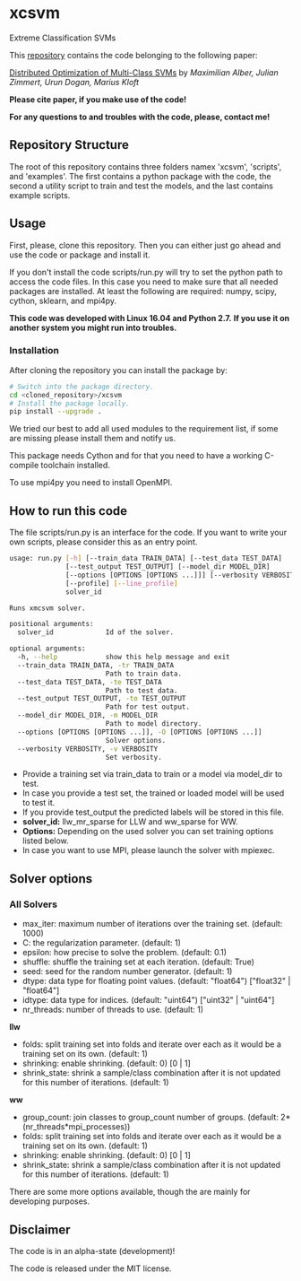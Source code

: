 # xcsvm
Extreme Classification SVMs

This [repository](https://github.com/albermax/xcsvm) contains the code belonging to the following paper:

[Distributed Optimization of Multi-Class SVMs](http://arxiv.org/abs/1611.08480)
by *Maximilian Alber, Julian Zimmert, Urun Dogan, Marius Kloft*

**Please cite paper, if you make use of the code!**

**For any questions to and troubles with the code, please, contact me!**

## Repository Structure

The root of this repository contains three folders namex 'xcsvm', 'scripts', and 'examples'.
The first contains a python package with the code,
the second a utility script to train and test the models,
and the last contains example scripts.

## Usage

First, please, clone this repository.
Then you can either just go ahead and use the code or package and install it.

If you don't install the code scripts/run.py will try to set the python path to access the
code files. In this case you need to make sure that all needed packages are installed.
At least the following are required: numpy, scipy, cython, sklearn, and mpi4py.

**This code was developed with Linux 16.04 and Python 2.7.**
**If you use it on another system you might run into troubles.**

### Installation

After cloning the repository you can install the package by:

```bash
# Switch into the package directory.
cd <cloned_repository>/xcsvm
# Install the package locally.
pip install --upgrade .
```

We tried our best to add all used modules to the requirement list,
if some are missing please install them and notify us.

This package needs Cython and for that you need to have a working C-compile toolchain installed.

To use mpi4py you need to install OpenMPI.

## How to run this code

The file scripts/run.py is an interface for the code.
If you want to write your own scripts, please
consider this as an entry point.

```bash
usage: run.py [-h] [--train_data TRAIN_DATA] [--test_data TEST_DATA]
              [--test_output TEST_OUTPUT] [--model_dir MODEL_DIR]
              [--options [OPTIONS [OPTIONS ...]]] [--verbosity VERBOSITY]
              [--profile] [--line_profile]
              solver_id

Runs xmcsvm solver.

positional arguments:
  solver_id             Id of the solver.

optional arguments:
  -h, --help            show this help message and exit
  --train_data TRAIN_DATA, -tr TRAIN_DATA
                        Path to train data.
  --test_data TEST_DATA, -te TEST_DATA
                        Path to test data.
  --test_output TEST_OUTPUT, -to TEST_OUTPUT
                        Path for test output.
  --model_dir MODEL_DIR, -m MODEL_DIR
                        Path to model directory.
  --options [OPTIONS [OPTIONS ...]], -O [OPTIONS [OPTIONS ...]]
                        Solver options.
  --verbosity VERBOSITY, -v VERBOSITY
                        Set verbosity.
```

* Provide a training set via train_data to train or a model via model_dir to test.
* In case you provide a test set, the trained or loaded model will be used to test it.
* If you provide test_output the predicted labels will be stored in this file.
* **solver_id:** llw\_mr\_sparse for LLW and ww_sparse for WW.
* **Options:** Depending on the used solver you can set training options listed below.
* In case you want to use MPI, please launch the solver with mpiexec.

## Solver options

### All Solvers

* max_iter: maximum number of iterations over the training set. (default: 1000)
* C: the regularization parameter. (default: 1)
* epsilon: how precise to solve the problem. (default: 0.1)
* shuffle: shuffle the training set at each iteration. (default: True)
* seed: seed for the random number generator. (default: 1)
* dtype: data type for floating point values. (default: "float64") ["float32" | "float64"]
* idtype: data type for indices. (default: "uint64") ["uint32" | "uint64"]
* nr_threads: number of threads to use. (default: 1)

**llw**

* folds: split training set into folds and iterate over each as it would be a training set on its own. (default: 1)
* shrinking: enable shrinking. (default: 0) [0 | 1]
* shrink_state: shrink a sample/class combination after it is not updated for this number of iterations. (default: 1)

**ww**

* group\_count: join classes to group\_count number of groups. (default: 2*(nr\_threads*mpi\_processes))
* folds: split training set into folds and iterate over each as it would be a training set on its own. (default: 1)
* shrinking: enable shrinking. (default: 0) [0 | 1]
* shrink_state: shrink a sample/class combination after it is not updated for this number of iterations. (default: 1)

There are some more options available, though the are mainly for developing purposes.

## Disclaimer

The code is in an alpha-state (development)!

The code is released under the MIT license.
